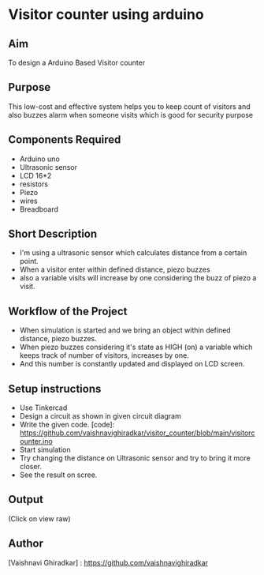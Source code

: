 # Visitor counter using arduino

## Aim

To design a Arduino Based Visitor counter

## Purpose

This low-cost and effective system helps you to keep count of visitors and also buzzes alarm when someone visits which is good for security purpose


## Components Required
- Arduino uno
- Ultrasonic sensor
- LCD 16*2
- resistors
- Piezo
- wires
- Breadboard

## Short Description 

- I'm using a ultrasonic sensor which calculates distance from a certain point.
- When a visitor enter within defined distance, piezo buzzes
- also a variable visits will increase by one considering the buzz of piezo a visit.

## Workflow of the Project

- When simulation is started and we bring an object within defined distance, piezo buzzes.
- When piezo buzzes considering it's state as HIGH (on) a variable which keeps track of number of visitors, increases by one.
- And this number is constantly updated and displayed on LCD screen.


## Setup instructions

- Use Tinkercad
- Design a circuit as shown in given circuit diagram
- Write the given code.  [code]: https://github.com/vaishnavighiradkar/visitor_counter/blob/main/visitorcounter.ino
- Start simulation
- Try changing the distance on Ultrasonic sensor and try to bring it more closer.
- See the result on scree.

## Output

[circuit diagram]: https://github.com/vaishnavighiradkar/visitor_counter/blob/main/images/circuit%20diagram.png


[Simulation Video]: https://github.com/vaishnavighiradkar/visitor_counter/blob/main/images/simulation%20video.mp4

(Click on view raw)


## Author

[Vaishnavi Ghiradkar] : https://github.com/vaishnavighiradkar



